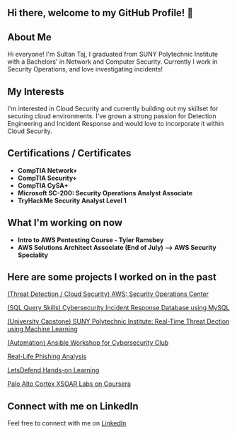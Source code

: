 ## Hi there, welcome to my GitHub Profile! 👋

## About Me

Hi everyone! I'm Sultan Taj, I graduated from SUNY Polytechnic Institute with a Bachelors' in Network and Computer Security. Currently I work in Security Operations, and love investigating incidents!

## My Interests

I'm interested in Cloud Security and currently building out my skillset for securing cloud environments. I've grown a strong passion for Detection Engineering and Incident Response and would love to incorporate it within Cloud Security.

## Certifications / Certificates
- **CompTIA Network+**
- **CompTIA Security+**
- **CompTIA CySA+**
- **Microsoft SC-200: Security Operations Analyst Associate**
- **TryHackMe Security Analyst Level 1**

## What I'm working on now
<!-- **iOS Cert Study App**-->
- **Intro to AWS Pentesting Course - Tyler Ramsbey**
- **AWS Solutions Architect Associate (End of July) --> AWS Security Speciality**

## Here are some projects I worked on in the past

[(Threat Detection / Cloud Security) AWS: Security Operations Center](https://github.com/STaj-55/AWS-SOC)

[(SQL Query Skills) Cybersecurity Incident Response Database using MySQL](https://github.com/STaj-55/Cybersecurity_Incident_Response_Database)

[(University Capstone) SUNY Polytechnic Institute: Real-Time Threat Dection using Machine Learning](https://github.com/STaj-55/Capstone)

[(Automation) Ansible Workshop for Cybersecurity Club](https://github.com/STaj-55/Ansible-Workshop)

[Real-Life Phishing Analysis](https://github.com/STaj-55/JobPhishing)

[LetsDefend Hands-on Learning](https://github.com/STaj-55/LetsDefend)

[Palo Alto Cortex XSOAR Labs on Coursera](https://github.com/STaj-55/GCP_XSOAR_Labs)

<!--[Scapy Network Scanner | Wireless Systems and Security Project](https://github.com/STaj-55/Scapy-Network-Scanner)-->

## Connect with me on LinkedIn

Feel free to connect with me on [LinkedIn](https://www.linkedin.com/in/sultantaj/)
<!--
**STaj-55/STaj-55** is a ✨ _special_ ✨ repository because its `README.md` (this file) appears on your GitHub profile.

Here are some ideas to get you started:

- 🔭 I’m currently working on ...
- 🌱 I’m currently learning ...
- 👯 I’m looking to collaborate on ...
- 🤔 I’m looking for help with ...
- 💬 Ask me about ...
- 📫 How to reach me: ...
- 😄 Pronouns: ...
- ⚡ Fun fact: ...
-->
